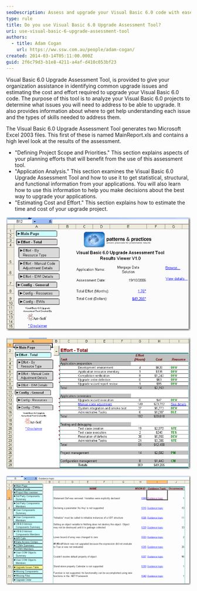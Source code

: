 ```yaml
---
seoDescription: Assess and upgrade your Visual Basic 6.0 code with ease using this tool's statistical, structural, and functional analysis capabilities.
type: rule
title: Do you use Visual Basic 6.0 Upgrade Assessment Tool?
uri: use-visual-basic-6-upgrade-assessment-tool
authors:
  - title: Adam Cogan
    url: https://ww.ssw.com.au/people/adam-cogan/
created: 2014-03-14T05:11:00.000Z
guid: 2f6c79d3-b1e8-4211-a4af-d410c053bf23
---
```


Visual Basic 6.0 Upgrade Assessment Tool, is provided to give your organization assistance in identifying common upgrade issues and estimating the cost and effort required to upgrade your Visual Basic 6.0 code. The purpose of this tool is to analyze your Visual Basic 6.0 projects to determine what issues you will need to address to be able to upgrade. It also provides information about where to get help understanding each issue and the types of skills needed to address them.

<!--endintro-->

The Visual Basic 6.0 Upgrade Assessment Tool generates two Microsoft Excel 2003 files. This first of these is named MainReport.xls and contains a high level look at the results of the assessment.

- "Defining Project Scope and Priorities." This section explains aspects of your planning efforts that will benefit from the use of this assessment tool.
- "Application Analysis." This section examines the Visual Basic 6.0 Upgrade Assessment Tool and how to use it to get statistical, structural, and functional information from your applications. You will also learn how to use this information to help you make decisions about the best way to upgrade your applications.
- "Estimating Cost and Effort." This section explains how to estimate the time and cost of your upgrade project.

![Figure: VB 6 Upgrade Assessment Tool](vbupgradeassessmenttool.gif)

![Figure: VB 6 Upgrade Assessment Tool](vbupgradeassessmenttoolestimate.gif)

![Figure: VB 6 Upgrade Assessment Tool](vbupgradeassessmenttoolguidance.gif)
